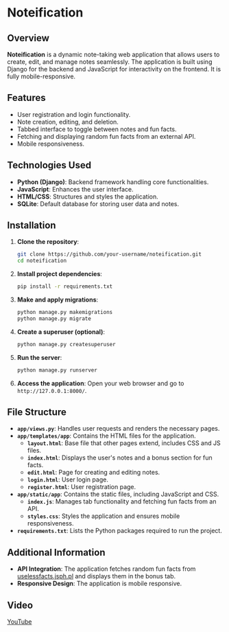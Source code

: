 # Noteification

## Overview
**Noteification** is a dynamic note-taking web application that allows users to create, edit, and manage notes seamlessly. The application is built using Django for the backend and JavaScript for interactivity on the frontend. It is fully mobile-responsive.

## Features
- User registration and login functionality.
- Note creation, editing, and deletion.
- Tabbed interface to toggle between notes and fun facts.
- Fetching and displaying random fun facts from an external API.
- Mobile responsiveness.

## Technologies Used
- **Python (Django)**: Backend framework handling core functionalities.
- **JavaScript**: Enhances the user interface.
- **HTML/CSS**: Structures and styles the application.
- **SQLite**: Default database for storing user data and notes.

## Installation
1. **Clone the repository**:
    ```bash
    git clone https://github.com/your-username/noteification.git
    cd noteification
    ```
2. **Install project dependencies**:
    ```bash
    pip install -r requirements.txt
    ```
3. **Make and apply migrations**:
    ```bash
    python manage.py makemigrations
    python manage.py migrate
    ```
4. **Create a superuser (optional)**:
    ```bash
    python manage.py createsuperuser
    ```
5. **Run the server**:
    ```bash
    python manage.py runserver
    ```
6. **Access the application**: Open your web browser and go to `http://127.0.0.1:8000/`.

## File Structure

- **`app/views.py`**: Handles user requests and renders the necessary pages.
- **`app/templates/app`**: Contains the HTML files for the application.
  - **`layout.html`**: Base file that other pages extend, includes CSS and JS files.
  - **`index.html`**: Displays the user's notes and a bonus section for fun facts.
  - **`edit.html`**: Page for creating and editing notes.
  - **`login.html`**: User login page.
  - **`register.html`**: User registration page.
- **`app/static/app`**: Contains the static files, including JavaScript and CSS.
  - **`index.js`**: Manages tab functionality and fetching fun facts from an API.
  - **`styles.css`**: Styles the application and ensures mobile responsiveness.
- **`requirements.txt`**: Lists the Python packages required to run the project.

## Additional Information
- **API Integration**: The application fetches random fun facts from [uselessfacts.jsph.pl](https://uselessfacts.jsph.pl/) and displays them in the bonus tab.
- **Responsive Design**: The application is mobile responsive.

## Video
[YouTube](https://www.youtube.com/watch?v=Z5ieXqf6r50)